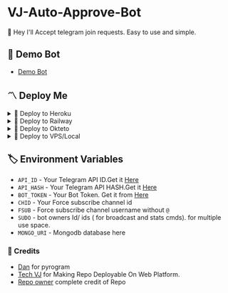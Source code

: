 # VJ-Auto-Approve-Bot
👾 Hey I'll Accept telegram join requests. Easy to use and simple.

## 🚀 Demo Bot
- [Demo Bot](https://youtube.com/@TechVJ)

<h2>〽️ Deploy Me </h2> 
  
<details><summary>📌 Deploy to Heroku </summary>
  
<a href="https://heroku.com/deploy?template=https://github.com/mahcopration/VJ-Auto-Approval-Bot"> <img src="https://img.shields.io/badge/Deploy%20To%20Heroku-black?style=for-the-badge&logo=heroku" width="220" height="38.45"></p></a>
</details>

<details><summary>📌 Deploy to Railway </summary>
  
[![Deploy on Railway](https://railway.app/button.svg)](https://railway.app/new/template/DlT8Kc)
</details>
  
<details><summary>📌 Deploy to Okteto </summary>
  
[![Deploy on Okteto](https://okteto.com/develop-okteto.svg)](https://cloud.okteto.com/deploy?repository=https://github.com/VJBots/VJ-Auto-Approval-Bot/)
</details>

<details><summary>📌 Deploy to VPS/Local </summary>


  ```ssh
  git clone https://github.com/VJBots/VJ-Auto-Approval-Bot
  pip3 install -r requirements.txt
  # fill config.py vars
  python3 bot.py
  ```

</details>

## 🏷 Environment Variables
  - `API_ID` - Your Telegram API ID.Get it [Here](my.telegram.org)
  - `API_HASH` - Your Telegram API HASH.Get it [Here](my.telegram.org)
  - `BOT_TOKEN` - Your Bot Token. Get it from [Here](https://t.me/BotFather)
  - `CHID` - Your Force subscribe channel id 
  - `FSUB` - Force subscribe channel username without `@`
  - `SUDO` - bot owners Id/ ids ( for broadcast and stats cmds). for multiple use space.
  - `MONGO_URI` - Mongodb database here
  
### 💫 Credits
 - [Dan](https://github.com/delivrance) for pyrogram
 - [Tech VJ](https://youtube.com/@Tech_VJ) for Making Repo Deployable On Web Platform.
 - [Repo owner](https://github.com/ImDenuwan) complete credit of Repo
